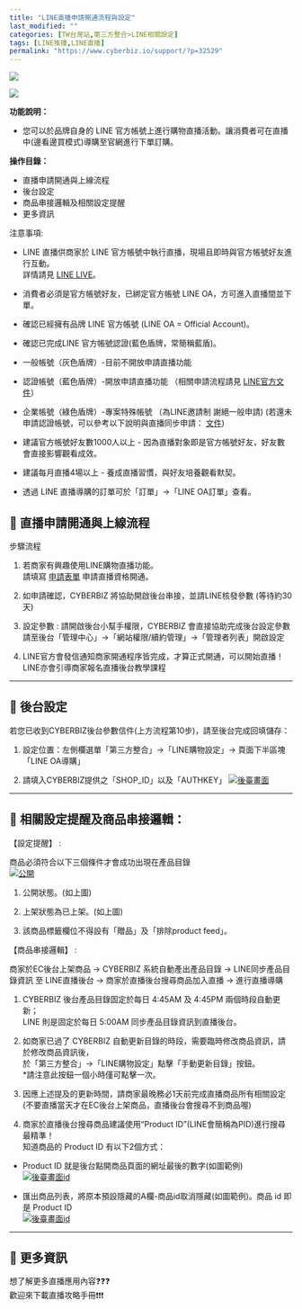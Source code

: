 ```yaml
---
title: "LINE直播申請開通流程與設定"
last_modified: ""
categories: [TW台灣站,第三方整合>LINE相關設定]
tags: [LINE推播,LINE直播]
permalink: "https://www.cyberbiz.io/support/?p=32529"
---
```


![](https://www.cyberbiz.io/support/wp-content/uploads/適用站別.png)

[![](https://www.cyberbiz.io/support/wp-content/uploads/台灣站.png)](https://www.cyberbiz.io/support/?page_id=2490)

**功能說明：**  

* 您可以於品牌自身的 LINE 官方帳號上進行購物直播活動。讓消費者可在直播中(邊看邊買模式)導購至官網進行下單訂購。 

**操作目錄：**

* 直播申請開通與上線流程
* 後台設定
* 商品串接邏輯及相關設定提醒
* 更多資訊

注意事項:  

* LINE 直播供商家於 LINE 官方帳號中執行直播，現場且即時與官方帳號好友進行互動。  
詳情請見 [LINE LIVE](https://tw.linebiz.com/service/account-solutions/line-live/)。

* 消費者必須是官方帳號好友，已綁定官方帳號 LINE OA，方可進入直播間並下單。
* 確認已經擁有品牌 LINE 官方帳號 (LINE OA = Official Account)。
* 確認已完成LINE 官方帳號認證(藍色盾牌，常簡稱藍盾)。 
* 一般帳號（灰色盾牌）-目前不開放申請直播功能
* 認證帳號（藍色盾牌）-開放申請直播功能 （相關申請流程請見 [LINE官方文件](https://tw.linebiz.com/column/line-lac-id-0418/)） 
* 企業帳號（綠色盾牌）-專案特殊帳號 （為LINE邀請制 謝絕一般申請) 
(若還未申請認證帳號，可以參考以下說明與直播同步申請： [文件](https://tw.linebiz.com/column/lac-verified/))

* 建議官方帳號好友數1000人以上 - 因為直播對象即是官方帳號好友，好友數會直接影響觀看成效。
* 建議每月直播4場以上 - 養成直播習慣，與好友培養觀看默契。
* 透過 LINE 直播導購的訂單可於「訂單」→「LINE OA訂單」查看。



## 📌 直播申請開通與上線流程

步驟流程

1. 若商家有興趣使用LINE購物直播功能。  
請填寫 [申請表單](https://forms.gle/KmBWNvvGggZR1PsYA) 申請直播資格開通。



2. 如申請確認，CYBERBIZ 將協助開啟後台串接，並請LINE核發參數 (等待約30天)


3. 設定參數 : 請開啟後台小幫手權限，CYBERBIZ 會直接協助完成後台設定參數   
請至後台「管理中心」→「網站權限/續約管理」→「管理者列表」開啟設定



4. LINE官方會發信通知商家開通程序皆完成，才算正式開通，可以開始直播！  
LINE亦會引導商家報名直播後台教學課程



* * *

## 📌 後台設定


若您已收到CYBERBIZ後台參數信件(上方流程第10步)，請至後台完成回填儲存：  


1. 設定位置：左側欄選單「第三方整合」→「LINE購物設定」→ 頁面下半區塊「LINE OA導購」


2. 請填入CYBERBIZ提供之「SHOP_ID」以及「AUTHKEY」
[![後臺畫面](https://www.cyberbiz.io/support/wp-content/uploads/LINE直播申請開通流程與設定02.png)](https://www.cyberbiz.io/support/wp-content/uploads/LINE直播申請開通流程與設定02.png)  

* * *

## 📌 相關設定提醒及商品串接邏輯：



【設定提醒】 :  

商品必須符合以下三個條件才會成功出現在產品目錄  
[![公開](https://www.cyberbiz.io/support/wp-content/uploads/LINE直播申請開通流程與設定03-1.png)](https://www.cyberbiz.io/support/wp-content/uploads/LINE直播申請開通流程與設定03-1.png)

1. 公開狀態。(如上圖)  

2. 上架狀態為已上架。(如上圖) 
3. 該商品標籤欄位不得設有「贈品」及「排除product feed」。 


【商品串接邏輯】 :  

商家於EC後台上架商品 → CYBERBIZ 系統自動產出產品目錄 → LINE同步產品目錄資訊 至 LINE直播後台 → 商家於直播後台搜尋商品加入直播
→ 進行直播導購  


1. CYBERBIZ 後台產品目錄固定於每日 4:45AM 及 4:45PM 兩個時段自動更新；  
LINE 則是固定於每日 5:00AM 同步產品目錄資訊到直播後台。



2. 如商家已過了 CYBERBIZ 自動更新目錄的時段，需要臨時修改商品資訊，請於修改商品資訊後，  
於「第三方整合」→「LINE購物設定」點擊「手動更新目錄」按鈕。  
*請注意此按鈕一個小時僅可點擊一次。


3. 因應上述提及的更新時間，請商家最晚務必1天前完成直播商品所有相關設定(不要直播當天才在EC後台上架商品，直播後台會搜尋不到商品喔) 


4. 商家於直播後台搜尋商品建議使用“Product ID”(LINE會簡稱為PID)進行搜尋最精準！  
知道商品的 Product ID 有以下2個方式：  


* Product ID 就是後台點開商品頁面的網址最後的數字(如圖範例)  
[![後臺畫面id](https://www.cyberbiz.io/support/wp-content/uploads/LINE直播申請開通流程與設定03.png)](https://www.cyberbiz.io/support/wp-content/uploads/LINE直播申請開通流程與設定03.png)



* 匯出商品列表，將原本預設隱藏的A欄-商品id取消隱藏(如圖範例)。商品 id 即是 Product ID  
[![後臺畫面id](https://www.cyberbiz.io/support/wp-content/uploads/LINE直播申請開通流程與設定04.png)](https://www.cyberbiz.io/support/wp-content/uploads/LINE直播申請開通流程與設定04.png)



* * *



## 📌 更多資訊



想了解更多直播應用內容❓❓❓  
歡迎來下載直播攻略手冊❗❗❗

